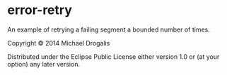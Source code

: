 # error-retry

An example of retrying a failing segment a bounded number of times.

Copyright © 2014 Michael Drogalis

Distributed under the Eclipse Public License either version 1.0 or (at
your option) any later version.
